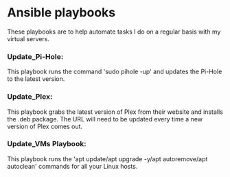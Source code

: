 # Ansible playbooks

These playbooks are to help automate tasks I do on a regular basis with my virtual servers.

### Update_Pi-Hole:
  This playbook runs the command 'sudo pihole -up' and updates the Pi-Hole to the latest version.

### Update_Plex:
  This playbook grabs the latest version of Plex from their website and installs the .deb package.  The URL will need to be updated every time a new version of Plex comes out.

### Update_VMs Playbook:
  This playbook runs the 'apt update/apt upgrade -y/apt autoremove/apt autoclean' commands for all your Linux hosts.
  

